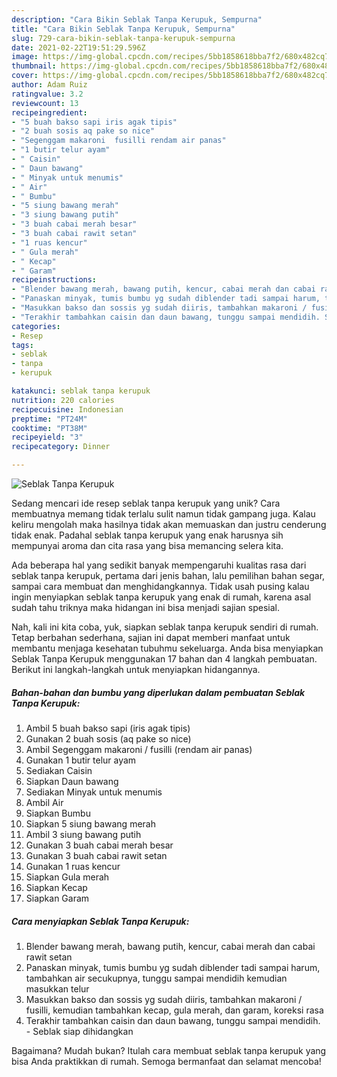 ```yaml
---
description: "Cara Bikin Seblak Tanpa Kerupuk, Sempurna"
title: "Cara Bikin Seblak Tanpa Kerupuk, Sempurna"
slug: 729-cara-bikin-seblak-tanpa-kerupuk-sempurna
date: 2021-02-22T19:51:29.596Z
image: https://img-global.cpcdn.com/recipes/5bb1858618bba7f2/680x482cq70/seblak-tanpa-kerupuk-foto-resep-utama.jpg
thumbnail: https://img-global.cpcdn.com/recipes/5bb1858618bba7f2/680x482cq70/seblak-tanpa-kerupuk-foto-resep-utama.jpg
cover: https://img-global.cpcdn.com/recipes/5bb1858618bba7f2/680x482cq70/seblak-tanpa-kerupuk-foto-resep-utama.jpg
author: Adam Ruiz
ratingvalue: 3.2
reviewcount: 13
recipeingredient:
- "5 buah bakso sapi iris agak tipis"
- "2 buah sosis aq pake so nice"
- "Segenggam makaroni  fusilli rendam air panas"
- "1 butir telur ayam"
- " Caisin"
- " Daun bawang"
- " Minyak untuk menumis"
- " Air"
- " Bumbu"
- "5 siung bawang merah"
- "3 siung bawang putih"
- "3 buah cabai merah besar"
- "3 buah cabai rawit setan"
- "1 ruas kencur"
- " Gula merah"
- " Kecap"
- " Garam"
recipeinstructions:
- "Blender bawang merah, bawang putih, kencur, cabai merah dan cabai rawit setan"
- "Panaskan minyak, tumis bumbu yg sudah diblender tadi sampai harum, tambahkan air secukupnya, tunggu sampai mendidih kemudian masukkan telur"
- "Masukkan bakso dan sossis yg sudah diiris, tambahkan makaroni / fusilli, kemudian tambahkan kecap, gula merah, dan garam, koreksi rasa"
- "Terakhir tambahkan caisin dan daun bawang, tunggu sampai mendidih. Seblak siap dihidangkan"
categories:
- Resep
tags:
- seblak
- tanpa
- kerupuk

katakunci: seblak tanpa kerupuk 
nutrition: 220 calories
recipecuisine: Indonesian
preptime: "PT24M"
cooktime: "PT38M"
recipeyield: "3"
recipecategory: Dinner

---
```



![Seblak Tanpa Kerupuk](https://img-global.cpcdn.com/recipes/5bb1858618bba7f2/680x482cq70/seblak-tanpa-kerupuk-foto-resep-utama.jpg)

Sedang mencari ide resep seblak tanpa kerupuk yang unik? Cara membuatnya memang tidak terlalu sulit namun tidak gampang juga. Kalau keliru mengolah maka hasilnya tidak akan memuaskan dan justru cenderung tidak enak. Padahal seblak tanpa kerupuk yang enak harusnya sih mempunyai aroma dan cita rasa yang bisa memancing selera kita.

Ada beberapa hal yang sedikit banyak mempengaruhi kualitas rasa dari seblak tanpa kerupuk, pertama dari jenis bahan, lalu pemilihan bahan segar, sampai cara membuat dan menghidangkannya. Tidak usah pusing kalau ingin menyiapkan seblak tanpa kerupuk yang enak di rumah, karena asal sudah tahu triknya maka hidangan ini bisa menjadi sajian spesial.




Nah, kali ini kita coba, yuk, siapkan seblak tanpa kerupuk sendiri di rumah. Tetap berbahan sederhana, sajian ini dapat memberi manfaat untuk membantu menjaga kesehatan tubuhmu sekeluarga. Anda bisa menyiapkan Seblak Tanpa Kerupuk menggunakan 17 bahan dan 4 langkah pembuatan. Berikut ini langkah-langkah untuk menyiapkan hidangannya.

<!--inarticleads1-->

##### Bahan-bahan dan bumbu yang diperlukan dalam pembuatan Seblak Tanpa Kerupuk:

1. Ambil 5 buah bakso sapi (iris agak tipis)
1. Gunakan 2 buah sosis (aq pake so nice)
1. Ambil Segenggam makaroni / fusilli (rendam air panas)
1. Gunakan 1 butir telur ayam
1. Sediakan  Caisin
1. Siapkan  Daun bawang
1. Sediakan  Minyak untuk menumis
1. Ambil  Air
1. Siapkan  Bumbu
1. Siapkan 5 siung bawang merah
1. Ambil 3 siung bawang putih
1. Gunakan 3 buah cabai merah besar
1. Gunakan 3 buah cabai rawit setan
1. Gunakan 1 ruas kencur
1. Siapkan  Gula merah
1. Siapkan  Kecap
1. Siapkan  Garam




<!--inarticleads2-->

##### Cara menyiapkan Seblak Tanpa Kerupuk:

1. Blender bawang merah, bawang putih, kencur, cabai merah dan cabai rawit setan
1. Panaskan minyak, tumis bumbu yg sudah diblender tadi sampai harum, tambahkan air secukupnya, tunggu sampai mendidih kemudian masukkan telur
1. Masukkan bakso dan sossis yg sudah diiris, tambahkan makaroni / fusilli, kemudian tambahkan kecap, gula merah, dan garam, koreksi rasa
1. Terakhir tambahkan caisin dan daun bawang, tunggu sampai mendidih. - Seblak siap dihidangkan




Bagaimana? Mudah bukan? Itulah cara membuat seblak tanpa kerupuk yang bisa Anda praktikkan di rumah. Semoga bermanfaat dan selamat mencoba!
